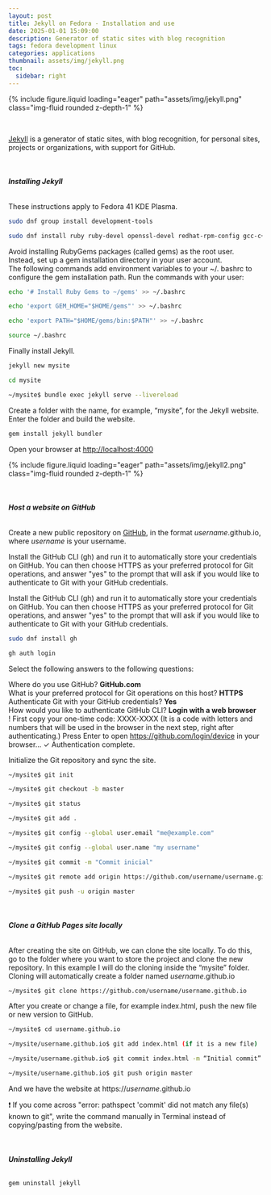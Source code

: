 ```yaml
---
layout: post
title: Jekyll on Fedora - Installation and use
date: 2025-01-01 15:09:00
description: Generator of static sites with blog recognition
tags: fedora development linux
categories: applications
thumbnail: assets/img/jekyll.png
toc:
  sidebar: right
---
```


<div class="row mt-3">
    <div class="col-sm mt-3 mt-md-0">
        {% include figure.liquid loading="eager" path="assets/img/jekyll.png" class="img-fluid rounded z-depth-1" %}
    </div>
</div>

&nbsp;

[Jekyll](https://jekyllrb.com/) is a generator of static sites, with blog recognition, for personal sites, projects or organizations, with support for GitHub.

&nbsp;

###### **Installing Jekyll**

These instructions apply to Fedora 41 KDE Plasma.

```bash
sudo dnf group install development-tools
```

```bash
sudo dnf install ruby ruby-devel openssl-devel redhat-rpm-config gcc-c++
```

Avoid installing RubyGems packages (called gems) as the root user. Instead, set up a gem installation directory in your user account.  
The following commands add environment variables to your ~/. bashrc to configure the gem installation path. Run the commands with your user:

```bash
echo '# Install Ruby Gems to ~/gems' >> ~/.bashrc
```

```bash
echo 'export GEM_HOME="$HOME/gems"' >> ~/.bashrc
```

```bash
echo 'export PATH="$HOME/gems/bin:$PATH"' >> ~/.bashrc
```

```bash
source ~/.bashrc
```

Finally install Jekyll.

```bash
jekyll new mysite
```

```bash
cd mysite
```

```bash
~/mysite$ bundle exec jekyll serve --livereload
```

Create a folder with the name, for example, “mysite”, for the Jekyll website. Enter the folder and build the website.

```bash
gem install jekyll bundler
```

Open your browser at [http://localhost:4000](http://localhost:4000)

<div class="row mt-3">
    <div class="col-sm mt-3 mt-md-0">
        {% include figure.liquid loading="eager" path="assets/img/jekyll2.png" class="img-fluid rounded z-depth-1" %}
    </div>
</div>

&nbsp;

###### **Host a website on GitHub**

Create a new public repository on [GitHub](https://github.com/), in the format _username_.github.io, where _username_ is your username.

Install the GitHub CLI (gh) and run it to automatically store your credentials on GitHub. You can then choose HTTPS as your preferred protocol for Git operations, and answer "yes" to the prompt that will ask if you would like to authenticate to Git with your GitHub credentials.

Install the GitHub CLI (gh) and run it to automatically store your credentials on GitHub. You can then choose HTTPS as your preferred protocol for Git operations, and answer "yes" to the prompt that will ask if you would like to authenticate to Git with your GitHub credentials.

```bash
sudo dnf install gh
```

```bash
gh auth login
```

Select the following answers to the following questions:

Where do you use GitHub? **GitHub.com**  
What is your preferred protocol for Git operations on this host? **HTTPS**  
Authenticate Git with your GitHub credentials? **Yes**  
How would you like to authenticate GitHub CLI? **Login with a web browser**  
! First copy your one-time code: XXXX-XXXX (It is a code with letters and numbers that will be used in the browser in the next step, right after authenticating.)
Press Enter to open https://github.com/login/device in your browser...
✓ Authentication complete.

Initialize the Git repository and sync the site.

```bash
~/mysite$ git init
```

```bash
~/mysite$ git checkout -b master
```

```bash
~/mysite$ git status
```

```bash
~/mysite$ git add .
```

```bash
~/mysite$ git config --global user.email "me@example.com"
```

```bash
~/mysite$ git config --global user.name "my username"
```

```bash
~/mysite$ git commit -m "Commit inicial"
```

```bash
~/mysite$ git remote add origin https://github.com/username/username.github.io.git
```

```bash
~/mysite$ git push -u origin master
```

&nbsp;

###### **Clone a GitHub Pages site locally**

After creating the site on GitHub, we can clone the site locally. To do this, go to the folder where you want to store the project and clone the new repository. In this example I will do the cloning inside the “mysite” folder. Cloning will automatically create a folder named _username_.github.io

```bash
~/mysite$ git clone https://github.com/username/username.github.io
```

After you create or change a file, for example index.html, push the new file or new version to GitHub.

```bash
~/mysite$ cd username.github.io
```

```bash
~/mysite/username.github.io$ git add index.html (if it is a new file)
```

```bash
~/mysite/username.github.io$ git commit index.html -m “Initial commit”
```

```bash
~/mysite/username.github.io$ git push origin master
```

And we have the website at https://_username_.github.io

❗ If you come across "error: pathspect 'commit' did not match any file(s) known to git", write the command manually in Terminal instead of copying/pasting from the website.

&nbsp;

###### **Uninstalling Jekyll**

```bash
gem uninstall jekyll
```

&nbsp;

<script src="https://giscus.app/client.js"
        data-repo="pratajo/pratajo.github.io"
        data-repo-id="R_kgDONl93Sw"
        data-category="Comments"
        data-category-id="DIC_kwDONl93S84Cl7yv"
        data-mapping="title"
        data-strict="1"
        data-reactions-enabled="1"
        data-emit-metadata="0"
        data-input-position="bottom"
        data-theme="preferred_color_scheme"
        data-lang="en"
        crossorigin="anonymous"
        async>
</script>
